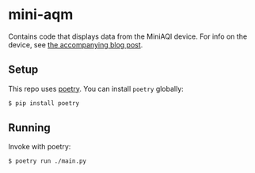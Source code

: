 # mini-aqm

Contains code that displays data from the MiniAQI device.
For info on the device, see [the accompanying blog post](https://igor.moomers.org/minimal-viable-air-quality).

## Setup ##

This repo uses [poetry](https://python-poetry.org/).
You can install `poetry` globally:

```bash
$ pip install poetry
```

## Running

Invoke with poetry:

```bash
$ poetry run ./main.py
```
